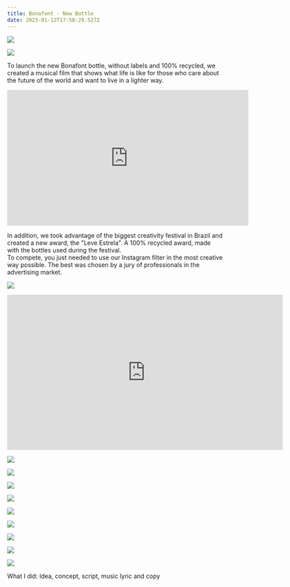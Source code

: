```yaml
---
title: Bonafont - New Bottle
date: 2023-01-12T17:58:29.527Z
---
```

<div class="post-container">

  <div class="img-idea">

![](https://ucarecdn.com/ef6f0e0c-e45d-44ce-a3b3-1b649dc3e555/)

![](https://ucarecdn.com/e3a472d0-763c-429c-a4fc-a222e3cc098b/-/crop/1376x907/28,194/-/preview/)

  </div>

  <div class="text-idea">

To launch the new Bonafont bottle, without labels and 100% recycled, we created a musical film that shows what life is like for those who care about the future of the world and want to live in a lighter way.  

  </div>
</div>

<iframe width="560" height="315" src="https://www.youtube.com/embed/f3GGAmfC3Yg?controls=0" title="YouTube video player" frameborder="0" allow="accelerometer; autoplay; clipboard-write; encrypted-media; gyroscope; picture-in-picture" allowfullscreen></iframe>

In addition, we took advantage of the biggest creativity festival in Brazil and created a new award, the "Leve Estrela".   A 100% recycled award, made with the bottles used during the festival. \
To compete, you just needed to use our Instagram filter in the most creative way possible. The best was chosen by a jury of professionals in the advertising market.

![](https://ucarecdn.com/95b44a04-5c53-4906-942b-2df93dd697bb/)

<iframe src="https://player.vimeo.com/video/612871872?h=588a01551b&title=0&byline=0&portrait=0" width="640" height="360" frameborder="0" allow="autoplay; fullscreen; picture-in-picture" allowfullscreen></iframe>

![](https://ucarecdn.com/df31f6ce-ffa0-41a0-a26d-c43b9a196c4f/)

<div class="img-row">

![](https://ucarecdn.com/b325cedb-68c5-4261-a604-8e4784d3ef71/)

![](https://ucarecdn.com/a3ca0731-620a-4b2f-8a0f-b9470c6b7006/)

![](https://ucarecdn.com/14682103-b1ff-4784-886a-ca62bfb20ce5/)

</div>

<div class="img-row">

![](https://media2.giphy.com/media/40782EAlQsOHtTIz7o/giphy.gif?cid=790b761157ca7d3b9d898e0d64a9e73f27985ee65d094784&rid=giphy.gif&ct=g)

![](https://media0.giphy.com/media/GbI0g9XuxhLQyQtQ6M/giphy.gif?cid=790b7611b2de7d38a4804cd9a5d692be09dc67f9e632c4b4&rid=giphy.gif&ct=g)

![](https://media4.giphy.com/media/FfOn6oepw06xBVUjHJ/giphy.gif?cid=790b7611421a61057875772c445432d647b5d89a542f1e82&rid=giphy.gif&ct=g)

</div>



<div class="img-row">

![](https://ucarecdn.com/2b1cb176-e78c-48c5-8db7-dc9e1ea46d92/)

![](https://ucarecdn.com/30b0f067-c3ed-4d16-b29d-0d8f6b53d2dd/)

</div>

What I did: Idea, concept, script, music lyric and copy